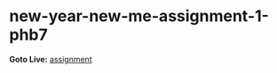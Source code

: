 # new-year-new-me-assignment-1-phb7

**Goto Live:** [assignment](https://sheik-mostafizur.github.io/new-year-new-me-assignment-1-phb7/)
